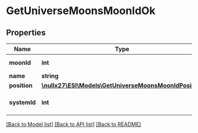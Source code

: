 # GetUniverseMoonsMoonIdOk

## Properties
Name | Type | Description | Notes
------------ | ------------- | ------------- | -------------
**moonId** | **int** | moon_id integer | 
**name** | **string** | name string | 
**position** | [**\nullx27\ESI\Models\GetUniverseMoonsMoonIdPosition**](GetUniverseMoonsMoonIdPosition.md) |  | [optional] 
**systemId** | **int** | The solar system this moon is in | 

[[Back to Model list]](../README.md#documentation-for-models) [[Back to API list]](../README.md#documentation-for-api-endpoints) [[Back to README]](../README.md)



